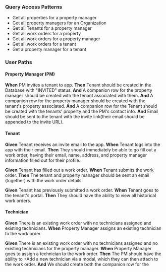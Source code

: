 ### Query Access Patterns

- Get all properties for a property manager
- Get all property managers for an Organization
- Get all Tenants for a property manager 
- Get all work orders for a property 
- Get all work orders for a property manager
- Get all work orders for a tenant 
- Get a property manager for a tenant 

### User Paths
#### Property Manager (PM)
**When** PM invites a tenant to app.
**Then** Tenant should be created in the Database with "INVITED" status.
**And** A companion row for the property manager should be created with the tenant associated with them. 
**And** A companion row for the property manager should be created with the tenant's property associated. 
**And** A companion row for the Tenant should be created with the tenants' property and the PM's contact info.
**And** Email should be sent to the tenant with the invite link(their email should be appended to the invite URL).

#### Tenant
**Given** Tenant receives an invite email to the app.
**When** Tenant logs into the app with their email.
**Then** They should immediately be able to go fill out a work order, having their email, name, address, and property manager information filled out for their profile.

**Given** Tenant has filled out a work order.
**When** Tenant submits the work order.
**Then** The tenant and property manager should be sent an email (together) with the work order details.

**Given** Tenant has previously submitted a work order.
**When** Tenant goes to the tenant's portal.
**Then** They should have the ability to view all historical work orders.

#### Technician
**Given** There is an existing work order with no technicians assigned and existing technicians.
**When** Property Manager assigns an existing technician to the work order.

**Given** There is an existing work order with no technicians assigned and no existing technicians for the property manager.
**When** Property Manager goes to assign a technician to the work order.
**Then** The PM should have the ability to +Add a new technician via a modal, which they can then attach to the work order.
**And** We should create both the companion row for the 

